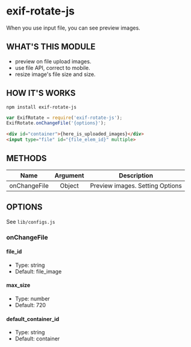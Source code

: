 # exif-rotate-js

When you use input file, you can see preview images.

## WHAT'S THIS MODULE

- preview on file upload images.
- use file API, correct to mobile.
- resize image's file size and size.

## HOW IT'S WORKS

```
npm install exif-rotate-js
```

```js
var ExifRotate = require('exif-rotate-js');
ExifRotate.onChangeFile('{options}');
```

```html
<div id="container">{here_is_uploaded_images}</div>
<input type="file" id="{file_elem_id}" multiple>
```

## METHODS

| Name          | Argument | Description   |
| ------------- |:--------:|:-------------:|
| onChangeFile  | Object   | Preview images. Setting Options |

## OPTIONS

See `lib/configs.js`

### onChangeFile

#### file_id
- Type: string
- Default: file_image

#### max_size
- Type: number
- Default: 720

#### default_container_id
- Type: string
- Default: container
